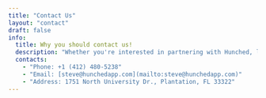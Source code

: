 ```yaml
---
title: "Contact Us"
layout: "contact"
draft: false
info: 
  title: Why you should contact us!
  description: "Whether you're interested in partnering with Hunched, looking for more information not found on the site, or just want to give us some feedback, fill out the form here and we will get back to you shortly!"
  contacts: 
    - "Phone: +1 (412) 480-5238"
    - "Email: [steve@hunchedapp.com](mailto:steve@hunchedapp.com)"
    - "Address: 1751 North University Dr., Plantation, FL 33322"
---
```

